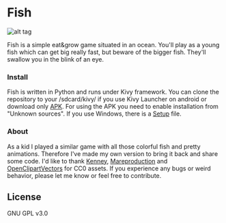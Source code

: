 # Fish
![alt tag](https://raw.github.com/KeyWeeUsr/Fish/master/screen.png)

Fish is a simple eat&grow game situated in an ocean. You'll play as a young fish which can get big really fast, but beware of the bigger fish. They'll swallow you in the blink of an eye.

### Install

Fish is written in Python and runs under Kivy framework.
You can clone the repository to your /sdcard/kivy/ if you use Kivy Launcher on android or download only [APK](https://github.com/KeyWeeUsr/Fish/releases/download/v1.3/Fish-1.3-RELEASE.apk). For using the APK you need to enable installation from "Unknown sources".
If you use Windows, there is a [Setup](https://github.com/KeyWeeUsr/Fish/releases/download/v1.3/Fish-1.3-Setup.exe) file.

### About
As a kid I played a similar game with all those colorful fish and pretty animations. Therefore I've made my own version to bring it back and share some code.
I'd like to thank [Kenney](http://kenney.nl), [Mareproduction](http://www.freesound.org/people/mareproduction) and [OpenClipartVectors](https://pixabay.com/en/users/OpenClipartVectors-30363) for CC0 assets. If you experience any bugs or weird behavior, please let me know or feel free to contribute.

License
-------
GNU GPL v3.0
